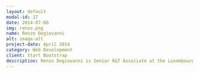 ```yaml
---
layout: default
modal-id: 17
date: 2014-07-08
img: renzo.png
name: Renzo Degiovanni
alt: image-alt
project-date: April 2014
category: Web Development
client: Start Bootstrap
description: Renzo Degiovanni is Senior R&T Associate at the Luxembourg Institute of Science and Technology (LIST). His research interests lie mainly in the areas of software analysis and software engineering, with a focus on the interplay between formal methods, software testing and machine learning.
---
```

